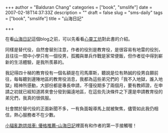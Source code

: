 +++
author = "Balduran Chang"
categories = ["book", "smslife"]
date = 2007-02-18T14:37:33Z
description = ""
draft = false
slug = "sms-daily"
tags = ["book", "smslife"]
title = "山海日記"

+++


在看[山海日記](http://kaco-lekal.blogspot.com/ "山海日記")這個blog之前，可以先看看[心靈工坊](http://www.psygarden.com.tw/book/book.php?func=visit&bookid=MjAwNzAxMTcxMDAzNTY= "心靈工坊")對此書的介紹。

同樣是替代役，自然會替別注意，作者的役別是教育役，是很容易有地雷的役別，且往往一間中小學只有一個役男，孤獨與單兵作戰是家常便飯，但作者從中得到嶄新的生活體驗，是我所羨慕的。

我記得四十梯的教育役有一個名額是在司馬庫斯，聽說是位有熱誠的役男自願前往，每每聽到邊陲地區的教育役消息，我都為這些弟兄們的「我不入地獄，誰入地獄」精神所感動，大部份都是專長申請，不僅役期多了兩個月，要有教師證，在申請之初就已經知道將來會分發到偏遠地區，在這些先決條件之下還是申請教育役的弟兄們，我真的很佩服。

社會關於替代役的正面新聞不多，一有負面報導馬上就被聚焦，儘管如此我仍相信，熱心服務者不在少數。

[小貓亂跑烘焙車: 優格推薦–山海日記](http://miakid.bluecircus.net/archives/008963.html "小貓亂跑烘焙車: 優格推薦--山海日記")裡面有和作者的第一手接觸喔！

